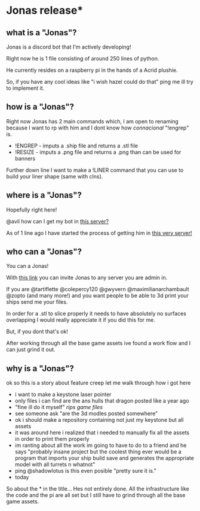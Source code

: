 # Jonas release*

## **what is a "Jonas"?**

Jonas is a discord bot that I'm actively developing!

Right now he is 1 file consisting of around 250 lines of python.

He currently resides on a raspberry pi in the hands of a Acrid plushie.

So, if you have any cool ideas like "i wish hazel could do that" ping me ill try to implement it.

## **how is a "Jonas"?**

Right now Jonas has 2 main commands which, I am open to renaming because I want to rp with him and I dont know how *connacional* "!engrep" is.

* !ENGREP - imputs a .ship file and returns a .stl file
* !RESIZE - imputs a .png file and returns a .png than can be used for banners
  
Further down line I want to make a !LINER command that you can use to build your liner shape (same with clns).

## **where is a "Jonas"?**

Hopefully right here!

@avil how can I get my bot in [this server?](https://discord.com/invite/nebulousfc)

As of 1 line ago I have started the process of getting him in [this very server!](https://discord.com/invite/nebulousfc)

## **who can a "Jonas"?**

You can a Jonas!

With [this link](https://discord.com/oauth2/authorize?client_id=1248318521302192158) you can invite Jonas to any server you are admin in.

If you are @tartiflette @colepercy120 @gwyvern  @maximilianarchambault @zopto (and many more!) and you want people to be able to 3d print your ships send me your files.

In order for a .stl to slice properly it needs to have absolutely no surfaces overlapping I would really appreciate it if you did this for me.

But, if you dont that's ok!

After working through all the base game assets ive found a work flow and I can just grind it out.

## **why is a "Jonas"?**

ok so this is a story about feature creep let me walk through how i got here

* i want to make a keystone laser pointer
* only files i can find are the ans hulls that dragon posted like a year ago
* "fine ill do it myself" *rips game files*
* see someone ask "are the 3d modles posted somewhere"
* ok i should make a repository containing not just my keystone but all assets
* it was around here i realized that i needed to manually fix all the assets in order to print them properly
* im ranting about all the work im going to have to do to a friend and he says "probably insane project but the coolest thing ever would be a program that imports your ship build save and generates the appropriate model with all turrets n whatnot"
* ping @shadowlotus is this even posible "pretty sure it is."
* today

So about the * in the title...
Hes not entirely done.
All the infrastructure like the code and the pi are all set but I still have to grind through all the base game assets.
